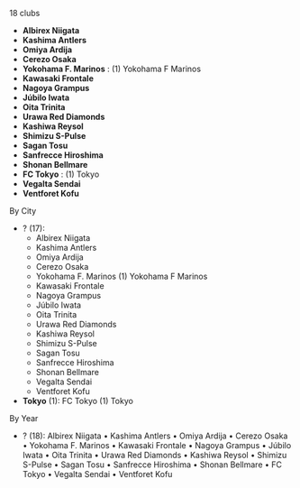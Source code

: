 18 clubs

- **Albirex Niigata**
- **Kashima Antlers**
- **Omiya Ardija**
- **Cerezo Osaka**
- **Yokohama F. Marinos** : (1) Yokohama F Marinos
- **Kawasaki Frontale**
- **Nagoya Grampus**
- **Júbilo Iwata**
- **Oita Trinita**
- **Urawa Red Diamonds**
- **Kashiwa Reysol**
- **Shimizu S-Pulse**
- **Sagan Tosu**
- **Sanfrecce Hiroshima**
- **Shonan Bellmare**
- **FC Tokyo** : (1) Tokyo
- **Vegalta Sendai**
- **Ventforet Kofu**




By City

- ? (17): 
  - Albirex Niigata 
  - Kashima Antlers 
  - Omiya Ardija 
  - Cerezo Osaka 
  - Yokohama F. Marinos  (1) Yokohama F Marinos
  - Kawasaki Frontale 
  - Nagoya Grampus 
  - Júbilo Iwata 
  - Oita Trinita 
  - Urawa Red Diamonds 
  - Kashiwa Reysol 
  - Shimizu S-Pulse 
  - Sagan Tosu 
  - Sanfrecce Hiroshima 
  - Shonan Bellmare 
  - Vegalta Sendai 
  - Ventforet Kofu 
- **Tokyo** (1): FC Tokyo  (1) Tokyo




By Year

- ? (18):   Albirex Niigata • Kashima Antlers • Omiya Ardija • Cerezo Osaka • Yokohama F. Marinos • Kawasaki Frontale • Nagoya Grampus • Júbilo Iwata • Oita Trinita • Urawa Red Diamonds • Kashiwa Reysol • Shimizu S-Pulse • Sagan Tosu • Sanfrecce Hiroshima • Shonan Bellmare • FC Tokyo • Vegalta Sendai • Ventforet Kofu





